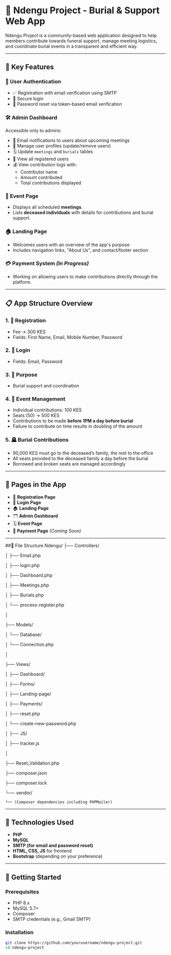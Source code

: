 # 🧿 Ndengu Project - Burial & Support Web App

Ndengu Project is a community-based web application designed to help members contribute towards funeral support, manage meeting logistics, and coordinate burial events in a transparent and efficient way.

---

## 📌 Key Features

### 👥 User Authentication
- ✅ Registration with email verification using SMTP
- 🔐 Secure login
- 🔁 Password reset via token-based email verification

### 🛠 Admin Dashboard
Accessible only to admins:
- 📧 Email notifications to users about upcoming meetings
- 👤 Manage user profiles (update/remove users)
- 🗓 Update `meetings` and `burials` tables
- 👥 View all registered users
- 💰 View contribution logs with:
  - Contributor name
  - Amount contributed
  - Total contributions displayed

### 📃 Event Page
- Displays all scheduled **meetings**.
- Lists **deceased individuals** with details for contributions and burial support.

### 🏠 Landing Page
- Welcomes users with an overview of the app's purpose
- Includes navigation links, "About Us", and contact/footer section

### 💳 Payment System *(In Progress)*
- Working on allowing users to make contributions directly through the platform.

---

## 📋 App Structure Overview

### 1. 🔐 **Registration**
- Fee → 300 KES
- Fields: First Name, Email, Mobile Number, Password

### 2. 🔑 **Login**
- Fields: Email, Password

### 3. 🎯 **Purpose**
- Burial support and coordination

### 4. 📆 **Event Management**
- Individual contributions: 100 KES
- Seats (50) → 500 KES
- Contributions to be made **before 1PM a day before burial**
- Failure to contribute on time results in doubling of the amount

### 5. 🪦 **Burial Contributions**
- 90,000 KES must go to the deceased’s family, the rest to the office
- All seats provided to the deceased family a day before the burial
- Borrowed and broken seats are managed accordingly

---

## 📱 Pages in the App

- 📝 **Registration Page**
- 🔐 **Login Page**
- 🏠 **Landing Page**
- 🗂 **Admin Dashboard**
- 🗓 **Event Page**
- 💸 **Payment Page** *(Coming Soon)*

---
##📁 File Structure
Ndengu/
├── Controllers/

│   ├── Email.php

│   ├── login.php

│   ├── Dashboard.php

│   ├── Meetings.php

│   ├── Burials.php

│   └── process-register.php

│

├── Models/

│   └── Database/

│       └── Connection.php

│

├── Views/

│   ├── Dashboard/

│   ├── Forms/

│   ├── Landing-page/

│   ├── Payments/

│   ├── reset.php

│   └── create-new-password.php

│
├── JS/

│   ├── tracker.js

│

├── Reset_Validation.php

├── composer.json

├── composer.lock

└── vendor/

    └── (Composer dependencies including PHPMailer)


---

## 🔧 Technologies Used

- **PHP**
- **MySQL**
- **SMTP (for email and password reset)**
- **HTML, CSS, JS** for frontend
- **Bootstrap** (depending on your preference)

---

## 🚀 Getting Started

### Prerequisites
- PHP 8.x
- MySQL 5.7+
- Composer
- SMTP credentials (e.g., Gmail SMTP)

### Installation

```bash
git clone https://github.com/yourusername/ndengu-project.git
cd ndengu-project
